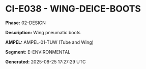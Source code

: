 # CI-E038 - WING-DEICE-BOOTS

**Phase:** 02-DESIGN

**Description:** Wing pneumatic boots

**AMPEL:** AMPEL-01-TUW (Tube and Wing)

**Segment:** E-ENVIRONMENTAL

**Generated:** 2025-08-25 17:27:29 UTC
